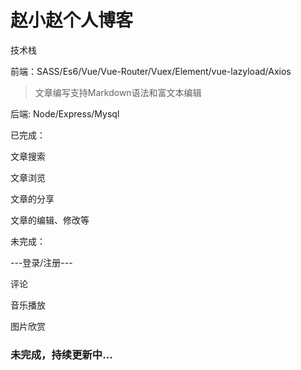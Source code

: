 # 赵小赵个人博客

技术栈

前端：SASS/Es6/Vue/Vue-Router/Vuex/Element/vue-lazyload/Axios
> 文章编写支持Markdown语法和富文本编辑

后端: Node/Express/Mysql

已完成：

文章搜索

文章浏览

文章的分享

文章的编辑、修改等


未完成：

---登录/注册---

评论

音乐播放

图片欣赏



### 未完成，持续更新中...
